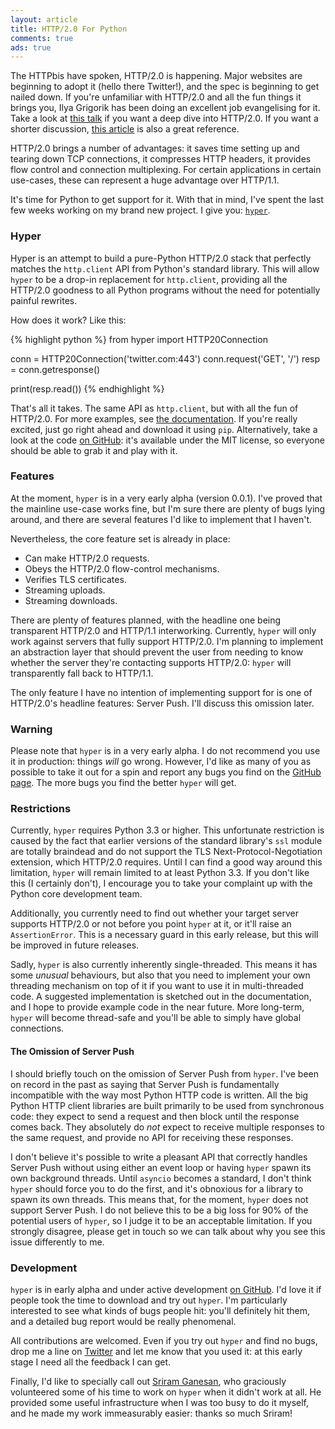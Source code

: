 ```yaml
---
layout: article
title: HTTP/2.0 For Python
comments: true
ads: true
---
```


The HTTPbis have spoken, HTTP/2.0 is happening. Major websites are beginning to
adopt it (hello there Twitter!), and the spec is beginning to get nailed down.
If you're unfamiliar with HTTP/2.0 and all the fun things it brings you, Ilya
Grigorik has been doing an excellent job evangelising for it. Take a look at
[this talk](http://youtu.be/ZxfEcqJ4MOM) if you want a deep dive into HTTP/2.0.
If you want a shorter discussion,
[this article](http://queue.acm.org/detail.cfm?id=2555617) is also a great
reference.

HTTP/2.0 brings a number of advantages: it saves time setting up and tearing
down TCP connections, it compresses HTTP headers, it provides flow control and
connection multiplexing. For certain applications in certain use-cases, these
can represent a huge advantage over HTTP/1.1.

It's time for Python to get support for it. With that in mind, I've
spent the last few weeks working on my brand new project. I give you:
[`hyper`](http://hyper.rtfd.org/).

### Hyper

Hyper is an attempt to build a pure-Python HTTP/2.0 stack that perfectly
matches the `http.client` API from Python's standard library. This will allow
`hyper` to be a drop-in replacement for `http.client`, providing all the
HTTP/2.0 goodness to all Python programs without the need for potentially
painful rewrites.

How does it work? Like this:

{% highlight python %}
from hyper import HTTP20Connection

conn = HTTP20Connection('twitter.com:443')
conn.request('GET', '/')
resp = conn.getresponse()

print(resp.read())
{% endhighlight %}

That's all it takes. The same API as `http.client`, but with all the fun of
HTTP/2.0. For more examples, see [the documentation](http://hyper.rtfd.org/).
If you're really excited, just go right ahead and download it using `pip`.
Alternatively, take a look at the code
[on GitHub](https://github.com/lukasa/hyper): it's available under the MIT
license, so everyone should be able to grab it and play with it.

### Features

At the moment, `hyper` is in a very early alpha (version 0.0.1). I've proved
that the mainline use-case works fine, but I'm sure there are plenty of bugs
lying around, and there are several features I'd like to implement that I
haven't.

Nevertheless, the core feature set is already in place:

- Can make HTTP/2.0 requests.
- Obeys the HTTP/2.0 flow-control mechanisms.
- Verifies TLS certificates.
- Streaming uploads.
- Streaming downloads.

There are plenty of features planned, with the headline one being transparent
HTTP/2.0 and HTTP/1.1 interworking. Currently, `hyper` will only work against
servers that fully support HTTP/2.0. I'm planning to implement an abstraction
layer that should prevent the user from needing to know whether the server
they're contacting supports HTTP/2.0: `hyper` will transparently fall back to
HTTP/1.1.

The only feature I have no intention of implementing support for is one of
HTTP/2.0's headline features: Server Push. I'll discuss this omission later.

### Warning

Please note that `hyper` is in a very early alpha. I do not recommend you use
it in production: things _will_ go wrong. However, I'd like as many of you as
possible to take it out for a spin and report any bugs you find on the
[GitHub page](https://github.com/Lukasa/hyper). The more bugs you find the
better `hyper` will get.

### Restrictions

Currently, `hyper` requires Python 3.3 or higher. This unfortunate restriction
is caused by the fact that earlier versions of the standard library's `ssl`
module are totally braindead and do not support the TLS
Next-Protocol-Negotiation extension, which HTTP/2.0 requires. Until I can find
a good way around this limitation, `hyper` will remain limited to at least
Python 3.3. If you don't like this (I certainly don't), I encourage you to
take your complaint up with the Python core development team.

Additionally, you currently need to find out whether your target server
supports HTTP/2.0 or not before you point `hyper` at it, or it'll raise an
`AssertionError`. This is a necessary guard in this early release, but this
will be improved in future releases.

Sadly, `hyper` is also currently inherently single-threaded. This means it has
some _unusual_ behaviours, but also that you need to implement your own
threading mechanism on top of it if you want to use it in multi-threaded code.
A suggested implementation is sketched out in the documentation, and I hope to
provide example code in the near future. More long-term, `hyper` will become
thread-safe and you'll be able to simply have global connections.

#### The Omission of Server Push

I should briefly touch on the omission of Server Push from `hyper`. I've been
on record in the past as saying that Server Push is fundamentally incompatible
with the way most Python HTTP code is written. All the big Python HTTP client
libraries are built primarily to be used from synchronous code: they expect to
send a request and then block until the response comes back. They absolutely do
_not_ expect to receive multiple responses to the same request, and provide no
API for receiving these responses.

I don't believe it's possible to write a pleasant API that correctly handles
Server Push without using either an event loop or having `hyper` spawn its own
background threads. Until `asyncio` becomes a standard, I don't think `hyper`
should force you to do the first, and it's obnoxious for a library to spawn its
own threads. This means that, for the moment, `hyper` does not support Server
Push. I do not believe this to be a big loss for 90% of the potential users of
`hyper`, so I judge it to be an acceptable limitation. If you strongly
disagree, please get in touch so we can talk about why you see this issue
differently to me.

### Development

`hyper` is in early alpha and under active development
[on GitHub](https://github.com/Lukasa/hyper). I'd love it if people took the
time to download and try out `hyper`. I'm particularly interested to see what
kinds of bugs people hit: you'll definitely hit them, and a detailed bug report
would be really phenomenal.

All contributions are welcomed. Even if you try out `hyper` and find no bugs,
drop me a line on [Twitter](https://twitter.com/Lukasaoz) and let me know that
you used it: at this early stage I need all the feedback I can get.

Finally, I'd like to specially call out
[Sriram Ganesan](https://github.com/elricL), who graciously volunteered some of
his time to work on `hyper` when it didn't work at all. He provided some useful
infrastructure when I was too busy to do it myself, and he made my work
immeasurably easier: thanks so much Sriram!
